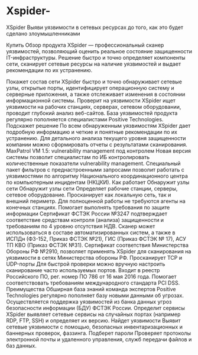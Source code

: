 # Xspider-
XSpider
Выяви уязвимости в сетевых ресурсах до того, как это будет сделано злоумышленниками

Купить
Обзор продукта
XSpider — профессиональный сканер уязвимостей, позволяющий оценить реальное состояние защищенности IT-инфраструктуры. Решение быстро и точно определяет компоненты сети, сканирует сетевые ресурсы на наличие уязвимостей и выдает рекомендации по их устранению.

Покажет состав сети
XSpider быстро и точно обнаруживает сетевые узлы, открытые порты, идентифицирует операционную систему и серверные приложения, а также отслеживает изменения в состоянии информационной системы.
Проверит на уязвимости
XSpider ищет уязвимости на рабочих станциях, серверах, сетевом оборудовании, проводит глубокий анализ веб-сайтов. База уязвимостей продукта регулярно пополняется специалистами Positive Technologies.
Подскажет решение
По всем обнаруженным уязвимостям XSpider дает подробную информацию и четкие и понятные рекомендации по их устранению. Для детального анализа текущего уровня защищенности компании можно сформировать отчеты с результатами сканирования.
MaxPatrol VM 1.5: vulnerability management под контролем
Новая версия системы позволит специалистам по ИБ контролировать количественные показатели vulnerability management. Специальный пакет фильтров с преднастроенными запросами позволит работать с уязвимостями по алгоритму Национального координационного центра по компьютерным инцидентам (НКЦКИ).
Как работает
Обнаружит узлы сети
Обнаружит узлы сети
Определяет рабочие станции, серверы, сетевое оборудование. Просканирует как локальную сеть, так и внешний периметр. Для полноценной работы не требуются агенты на конечных станциях.
Помогает выполнять требования по защите информации
Сертификат ФСТЭК России №3247 подтверждает соответствие средствам контроля (анализа) защищенности и требованиям по 4 уровню отсутствия НДВ.
Сканер может использоваться в составе автоматизированных систем, а также в ИСПДн (ФЗ-152, Приказ ФСТЭК №21), ГИС (Приказ ФСТЭК № 17), АСУ ТП КВО (Приказ ФСТЭК №31).
Сертификат соответствия Министерства Обороны РФ №2910, позволяет применять XSpider для сканирования на уязвимости в сетях Министерства обороны РФ.
Просканирует TCP и UDP-порты
Для быстрой проверки можно вручную настроить сканирование часто используемых портов.
Входит в реестр Российского ПО, рег. номер ПО 786 от 16 мая 2016 года.
Помогает соответствовать требованиям международного стандарта PCI DSS.
Преимущества
Обширная база знаний
команда экспертов Positive Technologies регулярно пополняет базу новыми данными об угрозах. Осуществляется поддержка уязвимостей из банка данных угроз безопасности информации (БДУ) ФСТЭК России.
Определит сервисы
XSpider выявляет сетевые сервисы на случайных портах (например RDP, FTP, SSH) и определяет их версию.
Найдет уязвимости
Выявит сетевые уязвимости с помощью, безопасных инвентаризационных и баннерных проверок, фаззинга.
Подберет пароли
Проверяет протоколы электронной почты и удаленного управления, служб передачи файлов и баз данных.
